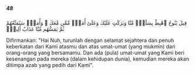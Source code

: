 ##### 48

<span class="ayah">قِيلَ يَٰنُوحُ ٱهْبِطْ بِسَلَٰمٍۢ مِّنَّا وَبَرَكَٰتٍ عَلَيْكَ وَعَلَىٰٓ أُمَمٍۢ مِّمَّن مَّعَكَ ۚ وَأُمَمٌۭ سَنُمَتِّعُهُمْ ثُمَّ يَمَسُّهُم مِّنَّا عَذَابٌ أَلِيمٌۭ</span>

<span class="ayah_translation">Difirmankan: "Hai Nuh, turunlah dengan selamat sejahtera dan penuh keberkatan dari Kami atasmu dan atas umat-umat (yang mukmin) dari orang-orang yang bersamamu. Dan ada (pula) umat-umat yang Kami beri kesenangan pada mereka (dalam kehidupan dunia), kemudian mereka akan ditimpa azab yang pedih dari Kami".</span>
